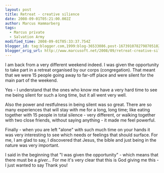 ```yaml
---
layout: post
title: Retreat - creative silience
date: 2008-09-01T05:21:00.002Z
author: Marcus Hammarberg
tags:
  - Marcus private
  - Salvation Army
modified_time: 2008-09-01T05:33:37.754Z
blogger_id: tag:blogger.com,1999:blog-36533086.post-1673910782798705182
blogger_orig_url: http://www.marcusoft.net/2008/09/retreat-creative-silience.html
---
```


I am
back from a very different weekend indeed. I was given the opportunity
to take part in a retreat organised by our corps (congregation). That
meant that we were 15 people going away to far-off place and were silent
for the main part of the weekend.

Yes - I understand that the ones who know me have a very hard time to
see me being silent for such a long time, but it all went very well.

Also the power and restfulness in being silent was so great. There are
so many experiences that will stay with me for a long, long time; like
eating together with 15 people in total silence - very different, or
walking together with two close friends, without saying anything - it
made me feel powerful.

Finally - when you are left "alone" with such much time on your hands it
was very interesting to see which needs or feelings that should surface.
For me, I am glad to say, I discovered that Jesus, the bible and just
being in the nature was very important.

I said in the beginning that "I was given the opportunity" - which means
that there must be a _giver..._ For me it's very clear that this is God
giving me this - I just wanted to say Thank you!

